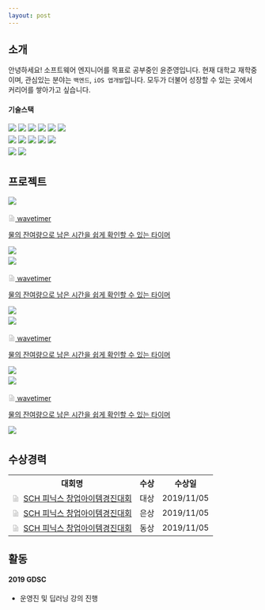 ```yaml
---
layout: post
---
```

## 소개
안녕하세요! 소프트웨어 엔지니어를 목표로 공부중인 윤준영입니다. 현재 대학교 재학중이며, 관심있는 분야는 `백엔드`, `iOS 앱개발`입니다. 모두가 더불어 성장할 수 있는 곳에서 커리어를 쌓아가고 싶습니다.

#### 기술스택
<div>
    <style>img { margin-bottom: 5px; }</style>
    <img src="https://img.shields.io/badge/Python-3776AB?style=for-the-badge&logo=python&logoColor=white"/>
    <img src="https://img.shields.io/badge/Java-ED8B00?style=for-the-badge&logo=openjdk&logoColor=white"/>
    <img src="https://img.shields.io/badge/Swift-F05138?style=for-the-badge&logo=swift&logoColor=white"/>
    <img src="https://img.shields.io/badge/HTML-E34F26?style=for-the-badge&logo=html5&logoColor=white"/>
    <img src="https://img.shields.io/badge/CSS-1572B6?style=for-the-badge&logo=css3&logoColor=white"/>
    <img src="https://img.shields.io/badge/JavaScript-F7DF1E?style=for-the-badge&logo=javascript&logoColor=black"/>
    <br>
    <img src="https://img.shields.io/badge/SpringBoot-6DB33F?style=for-the-badge&logo=springboot&logoColor=white"/>
    <img src="https://img.shields.io/badge/iOS-FFFFFF?style=for-the-badge&logo=ios&logoColor=black"/>
    <img src="https://img.shields.io/badge/ExpressJS-FFFFFF?style=for-the-badge&logo=express&logoColor=black"/>
    <img src="https://img.shields.io/badge/React-61DAFB?style=for-the-badge&logo=react&logoColor=black"/>
    <img src="https://img.shields.io/badge/Tensorflow-FF6F00?style=for-the-badge&logo=tensorflow&logoColor=white"/>
    <br>
    <img src="https://img.shields.io/badge/Git-F05032?style=for-the-badge&logo=git&logoColor=white"/>
    <img src="https://img.shields.io/badge/Docker-2496ED?style=for-the-badge&logo=docker&logoColor=white"/>
</div>

## 프로젝트
<div class="projects">
    <a class="project" href="#">
        <div class="contents">
            <img src="/imgs/project/wavetimer.gif"/>
            <div class="project-desc">
                <p>
                    <svg viewBox="0 0 30 30" width="14" style="fill: #b8b8b8; margin-bottom: -1px;"><path d="M16,1H4v28h22V11L16,1z M16,3.828L23.172,11H16V3.828z M24,27H6V3h8v10h10V27z M8,17h14v-2H8V17z M8,21h14v-2H8V21z M8,25h14v-2H8V25z"></path></svg>
                    <span>wavetimer</span>
                </p>
                <p>물의 잔여량으로 남은 시간을 쉽게 확인할 수 있는 타이머</p>
                <div class="project-skill">
                    <img src="https://img.shields.io/badge/React-61DAFB?style=flat&logo=react&logoColor=black">
                </div>
            </div>
        </div>
    </a>
    <a class="project" href="#">
        <div class="contents">
            <img src="/imgs/project/wavetimer.gif"/>
            <div class="project-desc">
                <p>
                    <svg viewBox="0 0 30 30" width="14" style="fill: #b8b8b8; margin-bottom: -1px;"><path d="M16,1H4v28h22V11L16,1z M16,3.828L23.172,11H16V3.828z M24,27H6V3h8v10h10V27z M8,17h14v-2H8V17z M8,21h14v-2H8V21z M8,25h14v-2H8V25z"></path></svg>
                    <span>wavetimer</span>
                </p>
                <p>물의 잔여량으로 남은 시간을 쉽게 확인할 수 있는 타이머</p>
                <div class="project-skill">
                    <img src="https://img.shields.io/badge/React-61DAFB?style=flat&logo=react&logoColor=black">
                </div>
            </div>
        </div>
    </a>
    <a class="project" href="#">
        <div class="contents">
            <img src="/imgs/project/wavetimer.gif"/>
            <div class="project-desc">
                <p>
                    <svg viewBox="0 0 30 30" width="14" style="fill: #b8b8b8; margin-bottom: -1px;"><path d="M16,1H4v28h22V11L16,1z M16,3.828L23.172,11H16V3.828z M24,27H6V3h8v10h10V27z M8,17h14v-2H8V17z M8,21h14v-2H8V21z M8,25h14v-2H8V25z"></path></svg>
                    <span>wavetimer</span>
                </p>
                <p>물의 잔여량으로 남은 시간을 쉽게 확인할 수 있는 타이머</p>
                <div class="project-skill">
                    <img src="https://img.shields.io/badge/React-61DAFB?style=flat&logo=react&logoColor=black">
                </div>
            </div>
        </div>
    </a>
    <a class="project" href="#">
        <div class="contents">
            <img src="/imgs/project/wavetimer.gif"/>
            <div class="project-desc">
                <p>
                    <svg viewBox="0 0 30 30" width="14" style="fill: #b8b8b8; margin-bottom: -1px;"><path d="M16,1H4v28h22V11L16,1z M16,3.828L23.172,11H16V3.828z M24,27H6V3h8v10h10V27z M8,17h14v-2H8V17z M8,21h14v-2H8V21z M8,25h14v-2H8V25z"></path></svg>
                    <span>wavetimer</span>
                </p>
                <p>물의 잔여량으로 남은 시간을 쉽게 확인할 수 있는 타이머</p>
                <div class="project-skill">
                    <img src="https://img.shields.io/badge/React-61DAFB?style=flat&logo=react&logoColor=black">
                </div>
            </div>
        </div>
    </a>
</div>

## 수상경력
<div class="table-scrollable">
    <table class="prizes">
        <tr>
            <th>대회명</th>
            <th>수상</th>
            <th>수상일</th>
        </tr>
        <tr>
            <td>
                <svg viewBox="0 0 30 30" width="14" style="fill: #b8b8b8; margin-bottom: -1px;"><path d="M16,1H4v28h22V11L16,1z M16,3.828L23.172,11H16V3.828z M24,27H6V3h8v10h10V27z M8,17h14v-2H8V17z M8,21h14v-2H8V21z M8,25h14v-2H8V25z"></path></svg>&nbsp;
                <a href="#">SCH 피닉스 창업아이템경진대회</a>
            </td>
            <td><span class="gold">대상</span></td>
            <td>2019/11/05</td>
        </tr>
        <tr>
            <td>
                <svg viewBox="0 0 30 30" width="14" style="fill: #b8b8b8; margin-bottom: -1px;"><path d="M16,1H4v28h22V11L16,1z M16,3.828L23.172,11H16V3.828z M24,27H6V3h8v10h10V27z M8,17h14v-2H8V17z M8,21h14v-2H8V21z M8,25h14v-2H8V25z"></path></svg>&nbsp;
                <a href="#">SCH 피닉스 창업아이템경진대회</a>
            </td>
            <td><span class="silver">은상</span></td>
            <td>2019/11/05</td>
        </tr>
        <tr>
            <td>
                <svg viewBox="0 0 30 30" width="14" style="fill: #b8b8b8; margin-bottom: -1px;"><path d="M16,1H4v28h22V11L16,1z M16,3.828L23.172,11H16V3.828z M24,27H6V3h8v10h10V27z M8,17h14v-2H8V17z M8,21h14v-2H8V21z M8,25h14v-2H8V25z"></path></svg>&nbsp;
                <a href="#">SCH 피닉스 창업아이템경진대회</a>
            </td>
            <td><span class="bronze">동상</span></td>
            <td>2019/11/05</td>
        </tr>
    </table>
</div>

## 활동
#### 2019 GDSC
* 운영진 및 딥러닝 강의 진행